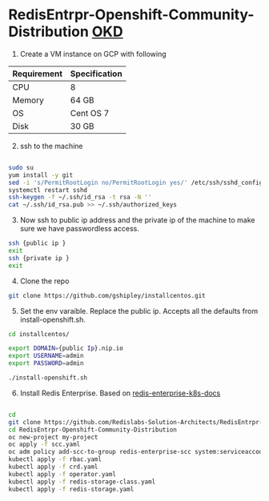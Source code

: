 # RedisEntrpr-Openshift-Community-Distribution [OKD](https://www.okd.io/)


1. Create a VM instance on GCP with following
  
Requirement  | Specification  
------------ | -------------
CPU | 8
Memory | 64 GB
OS | Cent OS 7
Disk | 30 GB

2. ssh to the machine

```bash 

sudo su
yum install -y git
sed -i 's/PermitRootLogin no/PermitRootLogin yes/' /etc/ssh/sshd_config
systemctl restart sshd
ssh-keygen -f ~/.ssh/id_rsa -t rsa -N ''
cat ~/.ssh/id_rsa.pub >> ~/.ssh/authorized_keys
```

3. Now ssh to public ip address and the private ip of the machine to make sure we have passwordless access. 

```bash
ssh {public ip }
exit
ssh {private ip }
exit
```

4. Clone the repo

```bash
git clone https://github.com/gshipley/installcentos.git

```

5. Set the env varaible. Replace the public ip. Accepts all the defaults from install-openshift.sh.

```bash
cd installcentos/

export DOMAIN={public Ip}.nip.io
export USERNAME=admin
export PASSWORD=admin

./install-openshift.sh

```

6. Install Redis Enterprise. Based on [redis-enterprise-k8s-docs](https://github.com/RedisLabs/redis-enterprise-k8s-docs#configuration)

```bash

cd 
git clone https://github.com/Redislabs-Solution-Architects/RedisEntrpr-Openshift-Community-Distribution.git
cd RedisEntrpr-Openshift-Community-Distribution
oc new-project my-project
oc apply -f scc.yaml
oc adm policy add-scc-to-group redis-enterprise-scc system:serviceaccounts:my-project
kubectl apply -f rbac.yaml
kubectl apply -f crd.yaml
kubectl apply -f operator.yaml
kubectl apply -f redis-storage-class.yaml
kubectl apply -f redis-storage.yaml 

```




